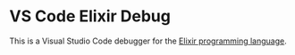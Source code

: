 # VS Code Elixir Debug

This is a Visual Studio Code debugger for the [Elixir programming language](http://elixir-lang.org/).